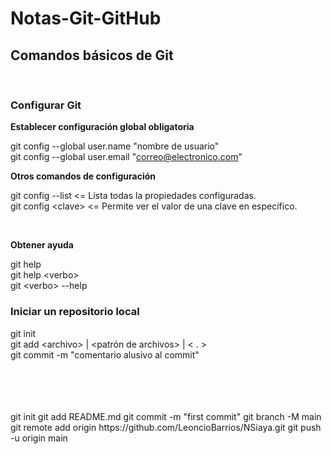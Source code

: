 # Notas-Git-GitHub

## Comandos básicos de Git

<br>

### Configurar Git

**Establecer configuración global obligatoria**

git config --global user.name "nombre de usuario"<br>
git config --global user.email "correo@electronico.com"<br>


**Otros comandos de configuración**

git config --list    <= Lista todas la propiedades configuradas.<br>
git config \<clave>   <= Permite ver el valor de una clave en específico.<br>

<br>

**Obtener ayuda**

git help<br>
git help \<verbo><br>
git \<verbo> --help<br>

### Iniciar un repositorio local

git init <br>
git add \<archivo> |  \<patrón de archivos> | \< . > <br>
git commit -m "comentario alusivo al commit" <br>






 <br>
  <br>
   <br>
    <br>
git init
git add README.md
git commit -m "first commit"
git branch -M main
git remote add origin https://github.com/LeoncioBarrios/NSiaya.git
git push -u origin main
